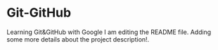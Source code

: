 # Git-GitHub
Learning Git&amp;GitHub with Google
I am editing the README file. Adding some more details about the project description!.
